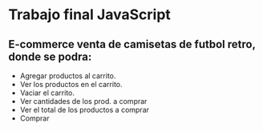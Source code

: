 # Trabajo final JavaScript
## E-commerce venta de camisetas de futbol retro, donde se podra: 
 - Agregar productos al carrito.
 - Ver los productos en el carrito.
 - Vaciar el carrito.
 - Ver cantidades de los prod. a comprar
 - Ver el total de los productos a comprar 
 - Comprar
